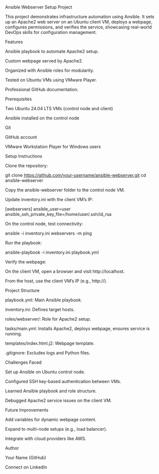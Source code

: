 Ansible Webserver Setup Project

This project demonstrates infrastructure automation using Ansible. It sets up an Apache2 web server on an Ubuntu client VM, deploys a webpage, configures permissions, and verifies the service, showcasing real-world DevOps skills for configuration management.

Features





Ansible playbook to automate Apache2 setup.



Custom webpage served by Apache2.



Organized with Ansible roles for modularity.



Tested on Ubuntu VMs using VMware Player.



Professional GitHub documentation.

Prerequisites





Two Ubuntu 24.04 LTS VMs (control node and client)



Ansible installed on the control node



Git



GitHub account



VMware Workstation Player for Windows users

Setup Instructions





Clone the repository:

git clone https://github.com/your-username/ansible-webserver.git
cd ansible-webserver



Copy the ansible-webserver folder to the control node VM.



Update inventory.ini with the client VM’s IP:

[webservers]
<client-IP> ansible_user=user ansible_ssh_private_key_file=/home/user/.ssh/id_rsa



On the control node, test connectivity:

ansible -i inventory.ini webservers -m ping



Run the playbook:

ansible-playbook -i inventory.ini playbook.yml



Verify the webpage:





On the client VM, open a browser and visit http://localhost.



From the host, use the client VM’s IP (e.g., http://<client-IP>).

Project Structure





playbook.yml: Main Ansible playbook.



inventory.ini: Defines target hosts.



roles/webserver/: Role for Apache2 setup.





tasks/main.yml: Installs Apache2, deploys webpage, ensures service is running.



templates/index.html.j2: Webpage template.



.gitignore: Excludes logs and Python files.

Challenges Faced





Set up Ansible on Ubuntu control node.



Configured SSH key-based authentication between VMs.



Learned Ansible playbook and role structure.



Debugged Apache2 service issues on the client VM.

Future Improvements





Add variables for dynamic webpage content.



Expand to multi-node setups (e.g., load balancer).



Integrate with cloud providers like AWS.

Author





Your Name (GitHub)



Connect on LinkedIn